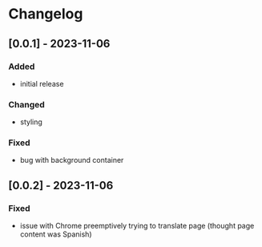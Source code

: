# Changelog

## [0.0.1] - 2023-11-06

### Added
- initial release

### Changed
- styling

### Fixed
- bug with background container

## [0.0.2] - 2023-11-06

### Fixed
- issue with Chrome preemptively trying to translate page (thought page content was Spanish)
